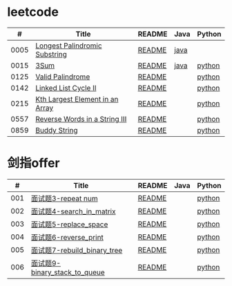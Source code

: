 # leetcode
| # | Title | README | Java | Python |
| ---- | ---- | ---- | ---- | ---- |
| 0005 | [Longest Palindromic Substring](https://leetcode.com/problems/longest-palindromic-substring/) | [README](https://github.com/Christmas-Wong/leetcode/blob/master/solutions/0005-Longest-Palindromic-Substring/README.md) | [java](https://github.com/Christmas-Wong/leetcode/blob/master/solutions/0005-Longest-Palindromic-Substring/0005.java) | |
| 0015 | [3Sum](https://leetcode.com/problems/3sum/) | [README](https://github.com/Christmas-Wong/leetcode/blob/master/solutions/0015-3Sum/README.md) | [java](https://github.com/Christmas-Wong/leetcode/blob/master/solutions/0015-3Sum/javaSolution.java) | [python](https://github.com/Christmas-Wong/leetcode/blob/master/solutions/0015-3Sum/pythonSolution.py)|
| 0125 | [Valid Palindrome](https://leetcode.com/problems/valid-palindrome/) | [README](https://github.com/Christmas-Wong/leetcode/blob/master/solutions/0125-Valid-Palindrome/README.md) |  | [python](https://github.com/Christmas-Wong/leetcode/blob/master/solutions/0125-Valid-Palindrome/0125.py)|
| 0142 | [Linked List Cycle II](https://leetcode.com/problems/linked-list-cycle-ii/) | [README](https://github.com/Christmas-Wong/leetcode/blob/master/solutions/0142-Linked%20List%20Cycle%20II/README.md) |  | [python](https://github.com/Christmas-Wong/leetcode/blob/master/solutions/0142-Linked%20List%20Cycle%20II/pythonSolution.py)|
| 0215 | [Kth Largest Element in an Array](https://leetcode.com/problems/kth-largest-element-in-an-array/) | [README](https://github.com/Christmas-Wong/leetcode/blob/master/solutions/0215-%20Kth%20Largest%20Element%20in%20an%20Array/README.md) |  | [python](https://github.com/Christmas-Wong/leetcode/blob/master/solutions/0215-%20Kth%20Largest%20Element%20in%20an%20Array/pythonSolution.py)|
| 0557 | [Reverse Words in a String III](https://leetcode.com/problems/reverse-words-in-a-string-iii/) | [README](https://github.com/Christmas-Wong/leetcode/blob/master/solutions/0557-Reverse-Words-in-a-String-III/README.md) |  | [python](https://github.com/Christmas-Wong/leetcode/blob/master/solutions/0557-Reverse-Words-in-a-String-III/pythonSolution.py)|
| 0859 | [Buddy String](https://leetcode.com/problems/buddy-strings/) | [README](https://github.com/Christmas-Wong/leetcode/blob/master/solutions/0859-Buddy-String/README.md) |  | [python](https://github.com/Christmas-Wong/leetcode/blob/master/solutions/0859-Buddy-String/pythonSolution.py)|

# 剑指offer
| # | Title | README | Java | Python |
| ---- | ---- | ---- | ---- | ---- |
| 001 | [面试题3-repeat num](https://leetcode-cn.com/problems/shu-zu-zhong-zhong-fu-de-shu-zi-lcof/) | [README](https://github.com/Christmas-Wong/leetcode/blob/master/solutions/%E9%9D%A2%E8%AF%95%E9%A2%983-%E9%87%8D%E5%A4%8D%E6%95%B0%E5%AD%97/README.md) | | [python](https://github.com/Christmas-Wong/leetcode/blob/master/solutions/%E9%9D%A2%E8%AF%95%E9%A2%983-%E9%87%8D%E5%A4%8D%E6%95%B0%E5%AD%97/repeat_num.py) |
| 002 | [面试题4-search_in_matrix](https://leetcode-cn.com/problems/er-wei-shu-zu-zhong-de-cha-zhao-lcof/) | [README](https://github.com/Christmas-Wong/leetcode/blob/master/solutions/%E9%9D%A2%E8%AF%95%E9%A2%984-%E4%BA%8C%E7%BB%B4%E6%95%B0%E7%BB%84%E4%B8%AD%E7%9A%84%E6%9F%A5%E6%89%BE/README.md) | | [python](https://github.com/Christmas-Wong/leetcode/blob/master/solutions/%E9%9D%A2%E8%AF%95%E9%A2%984-%E4%BA%8C%E7%BB%B4%E6%95%B0%E7%BB%84%E4%B8%AD%E7%9A%84%E6%9F%A5%E6%89%BE/search_in_matrix.py) |
| 003 | [面试题5-replace_space](https://leetcode-cn.com/problems/ti-huan-kong-ge-lcof/) | [README](https://github.com/Christmas-Wong/leetcode/blob/master/solutions/%E9%9D%A2%E8%AF%95%E9%A2%985-%E6%9B%BF%E6%8D%A2%E7%A9%BA%E6%A0%BC/REAADME.md) | | [python](https://github.com/Christmas-Wong/leetcode/blob/master/solutions/%E9%9D%A2%E8%AF%95%E9%A2%985-%E6%9B%BF%E6%8D%A2%E7%A9%BA%E6%A0%BC/ReplaceSpace.py) |
| 004 | [面试题6-reverse_print](https://leetcode-cn.com/problems/cong-wei-dao-tou-da-yin-lian-biao-lcof/) | [README](https://github.com/Christmas-Wong/leetcode/blob/master/solutions/%E9%9D%A2%E8%AF%95%E9%A2%986-%E5%8F%8D%E8%BD%AC%E9%93%BE%E8%A1%A8/README.md) | | [python](https://github.com/Christmas-Wong/leetcode/blob/master/solutions/%E9%9D%A2%E8%AF%95%E9%A2%986-%E5%8F%8D%E8%BD%AC%E9%93%BE%E8%A1%A8/ReversePrint.py) |
| 005 | [面试题7-rebuild_binary_tree](https://leetcode-cn.com/problems/zhong-jian-er-cha-shu-lcof/) | [README](https://github.com/Christmas-Wong/leetcode/blob/master/solutions/%E9%9D%A2%E8%AF%95%E9%A2%987-%E9%87%8D%E6%9E%84%E4%BA%8C%E5%8F%89%E6%A0%91/README.md) | | [python](https://github.com/Christmas-Wong/leetcode/blob/master/solutions/%E9%9D%A2%E8%AF%95%E9%A2%987-%E9%87%8D%E6%9E%84%E4%BA%8C%E5%8F%89%E6%A0%91/ReBuildTree.py) |
| 006 | [面试题9-binary_stack_to_queue](https://leetcode-cn.com/problems/yong-liang-ge-zhan-shi-xian-dui-lie-lcof/) | [README](https://github.com/Christmas-Wong/leetcode/blob/master/solutions/%E9%9D%A2%E8%AF%95%E9%A2%987-%E9%87%8D%E6%9E%84%E4%BA%8C%E5%8F%89%E6%A0%91/README.md) | | [python](https://github.com/Christmas-Wong/leetcode/blob/master/solutions/%E9%9D%A2%E8%AF%95%E9%A2%987-%E9%87%8D%E6%9E%84%E4%BA%8C%E5%8F%89%E6%A0%91/ReBuildTree.py) |


